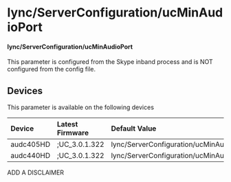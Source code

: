 ﻿---
description: lync/ServerConfiguration/ucMinAudioPort
search:
    keywords: ['lync','ServerConfiguration','ucMinAudioPort']
---

# lync/ServerConfiguration/ucMinAudioPort

#### lync/ServerConfiguration/ucMinAudioPort

This parameter is configured from the Skype inband process and is NOT configured from the config file.



## Devices
This parameter is available on the following devices

| Device | Latest Firmware | Default Value |
|:---|:---|:---|
| audc405HD | ;UC_3.0.1.322 | lync/ServerConfiguration/ucMinAudioPort=5350 
| audc440HD | ;UC_3.0.1.322 | lync/ServerConfiguration/ucMinAudioPort=5350 

ADD A DISCLAIMER
